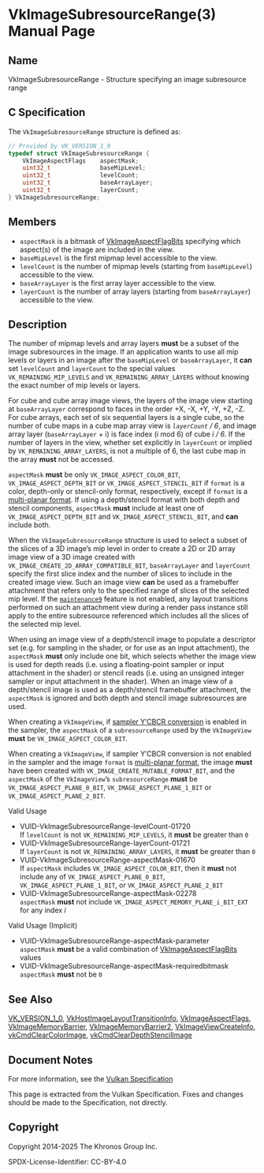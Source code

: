 # VkImageSubresourceRange(3) Manual Page

## Name

VkImageSubresourceRange - Structure specifying an image subresource range



## [](#_c_specification)C Specification

The `VkImageSubresourceRange` structure is defined as:

```c++
// Provided by VK_VERSION_1_0
typedef struct VkImageSubresourceRange {
    VkImageAspectFlags    aspectMask;
    uint32_t              baseMipLevel;
    uint32_t              levelCount;
    uint32_t              baseArrayLayer;
    uint32_t              layerCount;
} VkImageSubresourceRange;
```

## [](#_members)Members

- `aspectMask` is a bitmask of [VkImageAspectFlagBits](https://registry.khronos.org/vulkan/specs/latest/man/html/VkImageAspectFlagBits.html) specifying which aspect(s) of the image are included in the view.
- `baseMipLevel` is the first mipmap level accessible to the view.
- `levelCount` is the number of mipmap levels (starting from `baseMipLevel`) accessible to the view.
- `baseArrayLayer` is the first array layer accessible to the view.
- `layerCount` is the number of array layers (starting from `baseArrayLayer`) accessible to the view.

## [](#_description)Description

The number of mipmap levels and array layers **must** be a subset of the image subresources in the image. If an application wants to use all mip levels or layers in an image after the `baseMipLevel` or `baseArrayLayer`, it **can** set `levelCount` and `layerCount` to the special values `VK_REMAINING_MIP_LEVELS` and `VK_REMAINING_ARRAY_LAYERS` without knowing the exact number of mip levels or layers.

For cube and cube array image views, the layers of the image view starting at `baseArrayLayer` correspond to faces in the order +X, -X, +Y, -Y, +Z, -Z. For cube arrays, each set of six sequential layers is a single cube, so the number of cube maps in a cube map array view is *`layerCount` / 6*, and image array layer (`baseArrayLayer` + i) is face index (i mod 6) of cube *i / 6*. If the number of layers in the view, whether set explicitly in `layerCount` or implied by `VK_REMAINING_ARRAY_LAYERS`, is not a multiple of 6, the last cube map in the array **must** not be accessed.

`aspectMask` **must** be only `VK_IMAGE_ASPECT_COLOR_BIT`, `VK_IMAGE_ASPECT_DEPTH_BIT` or `VK_IMAGE_ASPECT_STENCIL_BIT` if `format` is a color, depth-only or stencil-only format, respectively, except if `format` is a [multi-planar format](https://registry.khronos.org/vulkan/specs/latest/html/vkspec.html#formats-multiplanar). If using a depth/stencil format with both depth and stencil components, `aspectMask` **must** include at least one of `VK_IMAGE_ASPECT_DEPTH_BIT` and `VK_IMAGE_ASPECT_STENCIL_BIT`, and **can** include both.

When the `VkImageSubresourceRange` structure is used to select a subset of the slices of a 3D image’s mip level in order to create a 2D or 2D array image view of a 3D image created with `VK_IMAGE_CREATE_2D_ARRAY_COMPATIBLE_BIT`, `baseArrayLayer` and `layerCount` specify the first slice index and the number of slices to include in the created image view. Such an image view **can** be used as a framebuffer attachment that refers only to the specified range of slices of the selected mip level. If the [`maintenance9`](https://registry.khronos.org/vulkan/specs/latest/html/vkspec.html#features-maintenance9) feature is not enabled, any layout transitions performed on such an attachment view during a render pass instance still apply to the entire subresource referenced which includes all the slices of the selected mip level.

When using an image view of a depth/stencil image to populate a descriptor set (e.g. for sampling in the shader, or for use as an input attachment), the `aspectMask` **must** only include one bit, which selects whether the image view is used for depth reads (i.e. using a floating-point sampler or input attachment in the shader) or stencil reads (i.e. using an unsigned integer sampler or input attachment in the shader). When an image view of a depth/stencil image is used as a depth/stencil framebuffer attachment, the `aspectMask` is ignored and both depth and stencil image subresources are used.

When creating a `VkImageView`, if [sampler Y′CBCR conversion](https://registry.khronos.org/vulkan/specs/latest/html/vkspec.html#samplers-YCbCr-conversion) is enabled in the sampler, the `aspectMask` of a `subresourceRange` used by the `VkImageView` **must** be `VK_IMAGE_ASPECT_COLOR_BIT`.

When creating a `VkImageView`, if sampler Y′CBCR conversion is not enabled in the sampler and the image `format` is [multi-planar format](https://registry.khronos.org/vulkan/specs/latest/html/vkspec.html#formats-multiplanar), the image **must** have been created with `VK_IMAGE_CREATE_MUTABLE_FORMAT_BIT`, and the `aspectMask` of the `VkImageView`’s `subresourceRange` **must** be `VK_IMAGE_ASPECT_PLANE_0_BIT`, `VK_IMAGE_ASPECT_PLANE_1_BIT` or `VK_IMAGE_ASPECT_PLANE_2_BIT`.

Valid Usage

- [](#VUID-VkImageSubresourceRange-levelCount-01720)VUID-VkImageSubresourceRange-levelCount-01720  
  If `levelCount` is not `VK_REMAINING_MIP_LEVELS`, it **must** be greater than `0`
- [](#VUID-VkImageSubresourceRange-layerCount-01721)VUID-VkImageSubresourceRange-layerCount-01721  
  If `layerCount` is not `VK_REMAINING_ARRAY_LAYERS`, it **must** be greater than `0`
- [](#VUID-VkImageSubresourceRange-aspectMask-01670)VUID-VkImageSubresourceRange-aspectMask-01670  
  If `aspectMask` includes `VK_IMAGE_ASPECT_COLOR_BIT`, then it **must** not include any of `VK_IMAGE_ASPECT_PLANE_0_BIT`, `VK_IMAGE_ASPECT_PLANE_1_BIT`, or `VK_IMAGE_ASPECT_PLANE_2_BIT`
- [](#VUID-VkImageSubresourceRange-aspectMask-02278)VUID-VkImageSubresourceRange-aspectMask-02278  
  `aspectMask` **must** not include `VK_IMAGE_ASPECT_MEMORY_PLANE_i_BIT_EXT` for any index *i*

Valid Usage (Implicit)

- [](#VUID-VkImageSubresourceRange-aspectMask-parameter)VUID-VkImageSubresourceRange-aspectMask-parameter  
  `aspectMask` **must** be a valid combination of [VkImageAspectFlagBits](https://registry.khronos.org/vulkan/specs/latest/man/html/VkImageAspectFlagBits.html) values
- [](#VUID-VkImageSubresourceRange-aspectMask-requiredbitmask)VUID-VkImageSubresourceRange-aspectMask-requiredbitmask  
  `aspectMask` **must** not be `0`

## [](#_see_also)See Also

[VK\_VERSION\_1\_0](https://registry.khronos.org/vulkan/specs/latest/man/html/VK_VERSION_1_0.html), [VkHostImageLayoutTransitionInfo](https://registry.khronos.org/vulkan/specs/latest/man/html/VkHostImageLayoutTransitionInfo.html), [VkImageAspectFlags](https://registry.khronos.org/vulkan/specs/latest/man/html/VkImageAspectFlags.html), [VkImageMemoryBarrier](https://registry.khronos.org/vulkan/specs/latest/man/html/VkImageMemoryBarrier.html), [VkImageMemoryBarrier2](https://registry.khronos.org/vulkan/specs/latest/man/html/VkImageMemoryBarrier2.html), [VkImageViewCreateInfo](https://registry.khronos.org/vulkan/specs/latest/man/html/VkImageViewCreateInfo.html), [vkCmdClearColorImage](https://registry.khronos.org/vulkan/specs/latest/man/html/vkCmdClearColorImage.html), [vkCmdClearDepthStencilImage](https://registry.khronos.org/vulkan/specs/latest/man/html/vkCmdClearDepthStencilImage.html)

## [](#_document_notes)Document Notes

For more information, see the [Vulkan Specification](https://registry.khronos.org/vulkan/specs/latest/html/vkspec.html#VkImageSubresourceRange)

This page is extracted from the Vulkan Specification. Fixes and changes should be made to the Specification, not directly.

## [](#_copyright)Copyright

Copyright 2014-2025 The Khronos Group Inc.

SPDX-License-Identifier: CC-BY-4.0